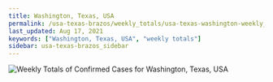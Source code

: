 ```yaml
---
title: Washington, Texas, USA
permalink: /usa-texas-brazos/weekly_totals/usa-texas-washington-weekly_totals.html
last_updated: Aug 17, 2021
keywords: ["Washington, Texas, USA", "weekly totals"]
sidebar: usa-texas-brazos_sidebar
---
```


![Weekly Totals of Confirmed Cases for Washington, Texas, USA](/covid_tracker/images/graphs/usa-texas-washington-weekly_totals_graph.png)
